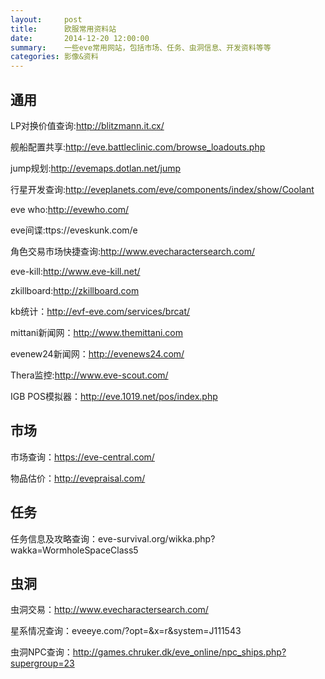 ```yaml
---
layout:     post
title:      欧服常用资料站
date:       2014-12-20 12:00:00
summary:    一些eve常用网站，包括市场、任务、虫洞信息、开发资料等等
categories: 影像&资料
---
```


## 通用

LP对换价值查询:http://blitzmann.it.cx/

舰船配置共享:http://eve.battleclinic.com/browse_loadouts.php

jump规划:http://evemaps.dotlan.net/jump

行星开发查询:http://eveplanets.com/eve/components/index/show/Coolant

eve who:http://evewho.com/

eve间谍:ttps://eveskunk.com/e

角色交易市场快捷查询:http://www.evecharactersearch.com/

eve-kill:http://www.eve-kill.net/

zkillboard:http://zkillboard.com

kb统计：http://evf-eve.com/services/brcat/

mittani新闻网：http://www.themittani.com

evenew24新闻网：http://evenews24.com/

Thera监控:http://www.eve-scout.com/

IGB POS模拟器：http://eve.1019.net/pos/index.php

## 市场

市场查询：https://eve-central.com/

物品估价：http://evepraisal.com/

## 任务

任务信息及攻略查询：eve-survival.org/wikka.php?wakka=WormholeSpaceClass5

## 虫洞

虫洞交易：http://www.evecharactersearch.com/

星系情况查询：eveeye.com/?opt=&x=r&system=J111543

虫洞NPC查询：http://games.chruker.dk/eve_online/npc_ships.php?supergroup=23

